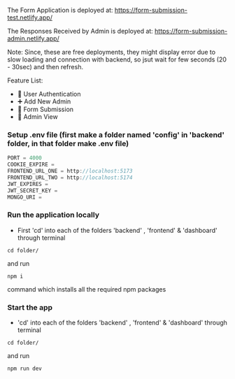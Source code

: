 The Form Application is deployed at: https://form-submission-test.netlify.app/

The Responses Received by Admin is deployed at: https://form-submission-admin.netlify.app/

Note: Since, these are free deployments, they might display error due to slow loading and connection with backend, so jsut wait for few seconds (20 - 30sec) and then refresh.

Feature List:

-   🎃 User Authentication
-   ➕ Add New Admin
-   📝 Form Submission
-   👀 Admin View

### Setup .env file (first make a folder named 'config' in 'backend' folder, in that folder make .env file)

```js
PORT = 4000
COOKIE_EXPIRE = 
FRONTEND_URL_ONE = http://localhost:5173
FRONTEND_URL_TWO = http://localhost:5174
JWT_EXPIRES = 
JWT_SECRET_KEY = 
MONGO_URI = 
```

### Run the application locally

- First 'cd' into each of the folders 'backend' , 'frontend' & 'dashboard' through terminal
```shell
cd folder/
```

and run 

```shell
npm i
```
command which installs all the required npm packages

### Start the app

- 'cd' into each of the folders 'backend' , 'frontend' & 'dashboard' through terminal
```shell
cd folder/
```

and run

```shell
npm run dev
```
